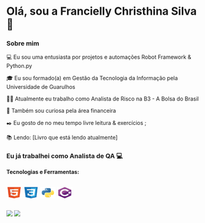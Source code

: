 # Olá, sou a Francielly Christhina Silva 👋

### Sobre mim

💻 Eu sou uma entusiasta por projetos e automações Robot Framework & Python.py

<!-- Isso é um comentário, não irá aparecer no seu perfil
(Abaixo você seleciona o curso que você está fazendo no momento) -->

🎓 Eu sou formado(a) em Gestão da Tecnologia da Informação pela Universidade de Guarulhos 

👩‍💻 Atualmente eu trabalho como Analista de Risco na B3 - A Bolsa do Brasil

🔎 Também sou curiosa pela área financeira

✒️ Eu gosto de no meu tempo livre leitura & exercícios ;

📚 Lendo: [Livro que está lendo atualmente]

### Eu já trabalhei como Analista de QA 💻

**Tecnologias e Ferramentas:**

<!-- (Aqui você pode adicionar tecnologias que aprendeu no curso, já listamos algumas delas, e outras que já domina)) -->
<div style="display: inline_block"><br>
  <img align="center" alt="Rafa-HTML" height="30" width="40" src="https://raw.githubusercontent.com/devicons/devicon/master/icons/html5/html5-original.svg">
  <img align="center" alt="Rafa-CSS" height="30" width="40" src="https://raw.githubusercontent.com/devicons/devicon/master/icons/css3/css3-original.svg">
  <img align="center" alt="Rafa-Python" height="30" width="40" src="https://raw.githubusercontent.com/devicons/devicon/master/icons/python/python-original.svg">
  <img align="center" alt="Rafa-Csharp" height="30" width="40" src="https://raw.githubusercontent.com/devicons/devicon/master/icons/csharp/csharp-original.svg">
</div>

<br>
<div> 
  
  <a href="https://instagram.com/rafaballerini" target="_blank"><img src="https://img.shields.io/badge/-Instagram-%23E4405F?style=for-the-badge&logo=instagram&logoColor=white" target="_blank"></a>
	<a href="https://www.linkedin.com/in/francielly-silva-b93407161/" target="_blank"><img src="https://img.shields.io/badge/LinkedIn-0077B5?style=for-the-badge&logo=linkedin&logoColor=white" target="_blank"></a>
 	
